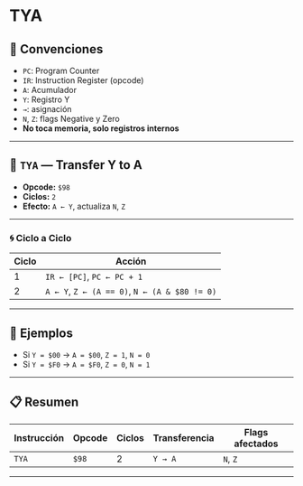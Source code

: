 # TYA

## 🧠 Convenciones

- `PC`: Program Counter  
- `IR`: Instruction Register (opcode)  
- `A`: Acumulador  
- `Y`: Registro Y  
- `→`: asignación  
- `N`, `Z`: flags Negative y Zero  
- **No toca memoria, solo registros internos**

---

## 🔷 `TYA` — Transfer Y to A

- **Opcode:** `$98`  
- **Ciclos:** `2`  
- **Efecto:** `A ← Y`, actualiza `N`, `Z`

---

### 🌀 Ciclo a Ciclo

| Ciclo | Acción |
|-------|--------|
| 1     | `IR ← [PC]`, `PC ← PC + 1` |
| 2     | `A ← Y`, `Z ← (A == 0)`, `N ← (A & $80 != 0)` |

---

## 🧪 Ejemplos

- Si `Y = $00` → `A = $00`, `Z = 1`, `N = 0`
- Si `Y = $F0` → `A = $F0`, `Z = 0`, `N = 1`

---

## 📋 Resumen

| Instrucción | Opcode | Ciclos | Transferencia | Flags afectados |
|-------------|--------|--------|---------------|-----------------|
| `TYA`       | `$98`  | 2      | `Y → A`       | `N`, `Z`        |

---
